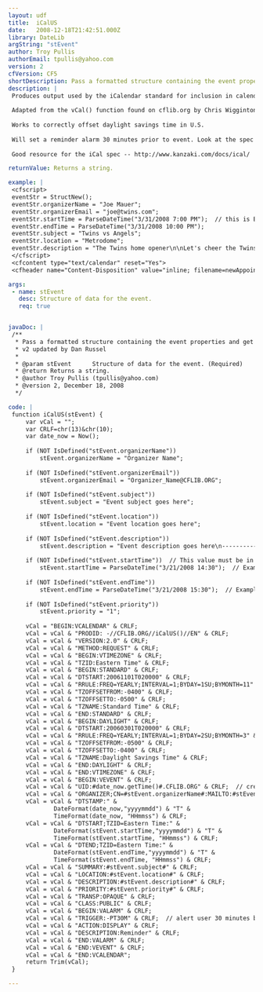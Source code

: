 ```yaml
---
layout: udf
title:  iCalUS
date:   2008-12-18T21:42:51.000Z
library: DateLib
argString: "stEvent"
author: Troy Pullis
authorEmail: tpullis@yahoo.com
version: 2
cfVersion: CF5
shortDescription: Pass a formatted structure containing the event properties and get back a string in the iCalendar format (correctly offset for daylight savings time in U.S.) that can be saved to a file or returned to the browser with MIME type=&quot;text/calendar&quot;.
description: |
 Produces output used by the iCalendar standard for inclusion in calendaring tools such as Outlook, Sunbird, etc. 
 
 Adapted from the vCal() function found on cflib.org by Chris Wigginton
 
 Works to correctly offset daylight savings time in U.S.
 
 Will set a reminder alarm 30 minutes prior to event. Look at the spec if you want to change this.
 
 Good resource for the iCal spec -- http://www.kanzaki.com/docs/ical/

returnValue: Returns a string.

example: |
 <cfscript>
 eventStr = StructNew();
 eventStr.organizerName = "Joe Mauer";
 eventStr.organizerEmail = "joe@twins.com";
 eventStr.startTime = ParseDateTime("3/31/2008 7:00 PM");  // this is Eastern time 
 eventStr.endTime = ParseDateTime("3/31/2008 10:00 PM");
 eventStr.subject = "Twins vs Angels";
 eventStr.location = "Metrodome";
 eventStr.description = "The Twins home opener\n\nLet's cheer the Twins to a win!";
 </cfscript>
 <cfcontent type="text/calendar" reset="Yes">
 <cfheader name="Content-Disposition" value="inline; filename=newAppointment.ics"><cfoutput>#iCalUS(eventStr)#</cfoutput>

args:
 - name: stEvent
   desc: Structure of data for the event.
   req: true


javaDoc: |
 /**
  * Pass a formatted structure containing the event properties and get back a string in the iCalendar format (correctly offset for daylight savings time in U.S.) that can be saved to a file or returned to the browser with MIME type=&quot;text/calendar&quot;.
  * v2 updated by Dan Russel
  * 
  * @param stEvent      Structure of data for the event. (Required)
  * @return Returns a string. 
  * @author Troy Pullis (tpullis@yahoo.com) 
  * @version 2, December 18, 2008 
  */

code: |
 function iCalUS(stEvent) {
     var vCal = "";
     var CRLF=chr(13)&chr(10);
     var date_now = Now();
         
     if (NOT IsDefined("stEvent.organizerName"))
         stEvent.organizerName = "Organizer Name";
         
     if (NOT IsDefined("stEvent.organizerEmail"))
         stEvent.organizerEmail = "Organizer_Name@CFLIB.ORG";
                 
     if (NOT IsDefined("stEvent.subject"))
         stEvent.subject = "Event subject goes here";
         
     if (NOT IsDefined("stEvent.location"))
         stEvent.location = "Event location goes here";
     
     if (NOT IsDefined("stEvent.description"))
         stEvent.description = "Event description goes here\n---------------------------\nProvide the complete event details\n\nUse backslash+n sequences for newlines.";
         
     if (NOT IsDefined("stEvent.startTime"))  // This value must be in Eastern time!!!
         stEvent.startTime = ParseDateTime("3/21/2008 14:30");  // Example start time is 21-March-2008 2:30 PM Eastern
     
     if (NOT IsDefined("stEvent.endTime"))
         stEvent.endTime = ParseDateTime("3/21/2008 15:30");  // Example end time is 21-March-2008 3:30 PM Eastern
         
     if (NOT IsDefined("stEvent.priority"))
         stEvent.priority = "1";
         
     vCal = "BEGIN:VCALENDAR" & CRLF;
     vCal = vCal & "PRODID: -//CFLIB.ORG//iCalUS()//EN" & CRLF;
     vCal = vCal & "VERSION:2.0" & CRLF;
     vCal = vCal & "METHOD:REQUEST" & CRLF;
     vCal = vCal & "BEGIN:VTIMEZONE" & CRLF;
     vCal = vCal & "TZID:Eastern Time" & CRLF;
     vCal = vCal & "BEGIN:STANDARD" & CRLF;
     vCal = vCal & "DTSTART:20061101T020000" & CRLF;
     vCal = vCal & "RRULE:FREQ=YEARLY;INTERVAL=1;BYDAY=1SU;BYMONTH=11" & CRLF;
     vCal = vCal & "TZOFFSETFROM:-0400" & CRLF;
     vCal = vCal & "TZOFFSETTO:-0500" & CRLF;
     vCal = vCal & "TZNAME:Standard Time" & CRLF;
     vCal = vCal & "END:STANDARD" & CRLF;
     vCal = vCal & "BEGIN:DAYLIGHT" & CRLF;
     vCal = vCal & "DTSTART:20060301T020000" & CRLF;
     vCal = vCal & "RRULE:FREQ=YEARLY;INTERVAL=1;BYDAY=2SU;BYMONTH=3" & CRLF;
     vCal = vCal & "TZOFFSETFROM:-0500" & CRLF;
     vCal = vCal & "TZOFFSETTO:-0400" & CRLF;
     vCal = vCal & "TZNAME:Daylight Savings Time" & CRLF;
     vCal = vCal & "END:DAYLIGHT" & CRLF;
     vCal = vCal & "END:VTIMEZONE" & CRLF;
     vCal = vCal & "BEGIN:VEVENT" & CRLF;
     vCal = vCal & "UID:#date_now.getTime()#.CFLIB.ORG" & CRLF;  // creates a unique identifier
     vCal = vCal & "ORGANIZER;CN=#stEvent.organizerName#:MAILTO:#stEvent.organizerEmail#" & CRLF;
     vCal = vCal & "DTSTAMP:" & 
             DateFormat(date_now,"yyyymmdd") & "T" & 
             TimeFormat(date_now, "HHmmss") & CRLF;
     vCal = vCal & "DTSTART;TZID=Eastern Time:" & 
             DateFormat(stEvent.startTime,"yyyymmdd") & "T" & 
             TimeFormat(stEvent.startTime, "HHmmss") & CRLF;
     vCal = vCal & "DTEND;TZID=Eastern Time:" & 
             DateFormat(stEvent.endTime,"yyyymmdd") & "T" & 
             TimeFormat(stEvent.endTime, "HHmmss") & CRLF;
     vCal = vCal & "SUMMARY:#stEvent.subject#" & CRLF;
     vCal = vCal & "LOCATION:#stEvent.location#" & CRLF;
     vCal = vCal & "DESCRIPTION:#stEvent.description#" & CRLF;
     vCal = vCal & "PRIORITY:#stEvent.priority#" & CRLF;
     vCal = vCal & "TRANSP:OPAQUE" & CRLF;
     vCal = vCal & "CLASS:PUBLIC" & CRLF;
     vCal = vCal & "BEGIN:VALARM" & CRLF;
     vCal = vCal & "TRIGGER:-PT30M" & CRLF;  // alert user 30 minutes before meeting begins
     vCal = vCal & "ACTION:DISPLAY" & CRLF;
     vCal = vCal & "DESCRIPTION:Reminder" & CRLF;
     vCal = vCal & "END:VALARM" & CRLF;
     vCal = vCal & "END:VEVENT" & CRLF;
     vCal = vCal & "END:VCALENDAR";
     return Trim(vCal);
 }

---
```


